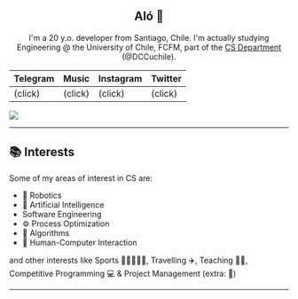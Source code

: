 <h2 align="center">Aló 👋</h2>
<p align=center>
I'm a 20 y.o. developer from Santiago, Chile. I'm actually studying Engineering @ the University of Chile, FCFM, part of the <a href="https://www.dcc.uchile.cl/" target="_blank">CS Department</a> (@DCCuchile).
</p>

| Telegram | Music | Instagram | Twitter |
|----------|-------|-----------|---------|
| (click)      | (click)   | (click)       | (click)     | 

  
![](https://komarev.com/ghpvc/?username=maxfloresv)


---
## 📚 Interests
Some of my areas of interest in CS are:
* 🤖 Robotics
* 🧠 Artificial Intelligence
* Software Engineering
* ⚙️ Process Optimization
* 🔧 Algorithms
* 🧑 Human-Computer Interaction

and other interests like Sports 🎾🏓👟🚴‍♂️, Travelling ✈️, Teaching 👨‍🏫, Competitive Programming 💻 & Project Management (extra: 🐧)

---

